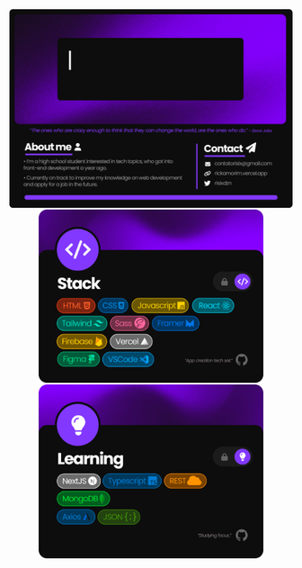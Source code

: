 <div align='center'>
    <picture>
        <img src='./stack/gif/inforeadme.gif' width='800'>
    </picture>
    <picture>
        <img src='./stack/Stack Card.png'  width='400'>
    </picture>
    <picture>
        <img src='./stack/Learning Card.png' width='400'>
    </picture>
</div>

    
